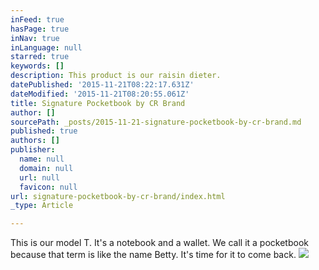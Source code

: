 ```yaml
---
inFeed: true
hasPage: true
inNav: true
inLanguage: null
starred: true
keywords: []
description: This product is our raisin dieter.
datePublished: '2015-11-21T08:22:17.631Z'
dateModified: '2015-11-21T08:20:55.061Z'
title: Signature Pocketbook by CR Brand
author: []
sourcePath: _posts/2015-11-21-signature-pocketbook-by-cr-brand.md
published: true
authors: []
publisher:
  name: null
  domain: null
  url: null
  favicon: null
url: signature-pocketbook-by-cr-brand/index.html
_type: Article

---
```

This is our model T. It's a notebook and a wallet. We call it a pocketbook because that term is like the name Betty. It's time for it to come back.
![](https://the-grid-user-content.s3-us-west-2.amazonaws.com/b2574302-e7d0-4fa9-a2c1-ec3573296088.jpg)